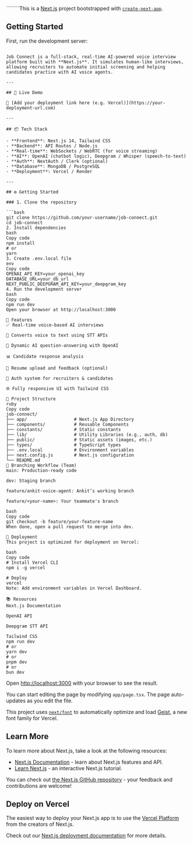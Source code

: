 ````````This is a [Next.js](https://nextjs.org) project bootstrapped with [`create-next-app`](https://nextjs.org/docs/app/api-reference/cli/create-next-app).

## Getting Started

First, run the development server:

```bash# 🎙️ Job Connect – AI Voice Interview Platform

Job Connect is a full-stack, real-time AI-powered voice interview platform built with **Next.js**. It simulates human-like interviews, allowing recruiters to automate initial screening and helping candidates practice with AI voice agents.

---

## 🚀 Live Demo

🔗 [Add your deployment link here (e.g. Vercel)](https://your-deployment-url.com)

---

## 📦 Tech Stack

- **Frontend**: Next.js 14, Tailwind CSS
- **Backend**: API Routes / Node.js
- **Real-time**: WebSockets / WebRTC (for voice streaming)
- **AI**: OpenAI (chatbot logic), Deepgram / Whisper (speech-to-text)
- **Auth**: NextAuth / Clerk (optional)
- **Database**: MongoDB / PostgreSQL
- **Deployment**: Vercel / Render

---

## ⚙️ Getting Started

### 1. Clone the repository

```bash
git clone https://github.com/your-username/job-connect.git
cd job-connect
2. Install dependencies
bash
Copy code
npm install
# or
yarn
3. Create .env.local file
env
Copy code
OPENAI_API_KEY=your_openai_key
DATABASE_URL=your_db_url
NEXT_PUBLIC_DEEPGRAM_API_KEY=your_deepgram_key
4. Run the development server
bash
Copy code
npm run dev
Open your browser at http://localhost:3000

🔑 Features
✅ Real-time voice-based AI interviews

🎤 Converts voice to text using STT APIs

🤖 Dynamic AI question-answering with OpenAI

📊 Candidate response analysis

📄 Resume upload and feedback (optional)

🔐 Auth system for recruiters & candidates

🌐 Fully responsive UI with Tailwind CSS

📁 Project Structure
ruby
Copy code
job-connect/
├── app/                  # Next.js App Directory
├── components/           # Reusable Components
├── constants/            # Static constants
├── lib/                  # Utility Libraries (e.g., auth, db)
├── public/               # Static assets (images, etc.)
├── types/                # TypeScript types
├── .env.local            # Environment variables
├── next.config.js        # Next.js configuration
└── README.md
🧪 Branching Workflow (Team)
main: Production-ready code

dev: Staging branch

feature/ankit-voice-agent: Ankit’s working branch

feature/<your-name>: Your teammate's branch

bash
Copy code
git checkout -b feature/your-feature-name
When done, open a pull request to merge into dev.

🚀 Deployment
This project is optimized for deployment on Vercel:

bash
Copy code
# Install Vercel CLI
npm i -g vercel

# Deploy
vercel
Note: Add environment variables in Vercel Dashboard.

📚 Resources
Next.js Documentation

OpenAI API

Deepgram STT API

Tailwind CSS
npm run dev
# or
yarn dev
# or
pnpm dev
# or
bun dev
```

Open [http://localhost:3000](http://localhost:3000) with your browser to see the result.

You can start editing the page by modifying `app/page.tsx`. The page auto-updates as you edit the file.

This project uses [`next/font`](https://nextjs.org/docs/app/building-your-application/optimizing/fonts) to automatically optimize and load [Geist](https://vercel.com/font), a new font family for Vercel.

## Learn More

To learn more about Next.js, take a look at the following resources:

- [Next.js Documentation](https://nextjs.org/docs) - learn about Next.js features and API.
- [Learn Next.js](https://nextjs.org/learn) - an interactive Next.js tutorial.

You can check out [the Next.js GitHub repository](https://github.com/vercel/next.js) - your feedback and contributions are welcome!

## Deploy on Vercel

The easiest way to deploy your Next.js app is to use the [Vercel Platform](https://vercel.com/new?utm_medium=default-template&filter=next.js&utm_source=create-next-app&utm_campaign=create-next-app-readme) from the creators of Next.js.

Check out our [Next.js deployment documentation](https://nextjs.org/docs/app/building-your-application/deploying) for more details.
````````